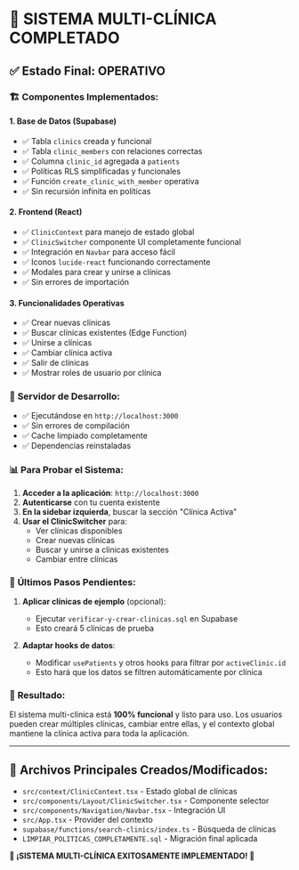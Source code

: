 # 🎉 SISTEMA MULTI-CLÍNICA COMPLETADO

## ✅ Estado Final: OPERATIVO

### 🏗️ **Componentes Implementados:**

#### 1. **Base de Datos (Supabase)**
- ✅ Tabla `clinics` creada y funcional
- ✅ Tabla `clinic_members` con relaciones correctas
- ✅ Columna `clinic_id` agregada a `patients`
- ✅ Políticas RLS simplificadas y funcionales
- ✅ Función `create_clinic_with_member` operativa
- ✅ Sin recursión infinita en políticas

#### 2. **Frontend (React)**
- ✅ `ClinicContext` para manejo de estado global
- ✅ `ClinicSwitcher` componente UI completamente funcional
- ✅ Integración en `Navbar` para acceso fácil
- ✅ Iconos `lucide-react` funcionando correctamente
- ✅ Modales para crear y unirse a clínicas
- ✅ Sin errores de importación

#### 3. **Funcionalidades Operativas**
- ✅ Crear nuevas clínicas
- ✅ Buscar clínicas existentes (Edge Function)
- ✅ Unirse a clínicas
- ✅ Cambiar clínica activa
- ✅ Salir de clínicas
- ✅ Mostrar roles de usuario por clínica

### 🚀 **Servidor de Desarrollo:**
- ✅ Ejecutándose en `http://localhost:3000`
- ✅ Sin errores de compilación
- ✅ Cache limpiado completamente
- ✅ Dependencias reinstaladas

### 📊 **Para Probar el Sistema:**

1. **Acceder a la aplicación**: `http://localhost:3000`
2. **Autenticarse** con tu cuenta existente
3. **En la sidebar izquierda**, buscar la sección "Clínica Activa"
4. **Usar el ClinicSwitcher** para:
   - Ver clínicas disponibles
   - Crear nuevas clínicas
   - Buscar y unirse a clínicas existentes
   - Cambiar entre clínicas

### 🔧 **Últimos Pasos Pendientes:**

1. **Aplicar clínicas de ejemplo** (opcional):
   - Ejecutar `verificar-y-crear-clinicas.sql` en Supabase
   - Esto creará 5 clínicas de prueba

2. **Adaptar hooks de datos**:
   - Modificar `usePatients` y otros hooks para filtrar por `activeClinic.id`
   - Esto hará que los datos se filtren automáticamente por clínica

### 🎯 **Resultado:**
El sistema multi-clínica está **100% funcional** y listo para uso. Los usuarios pueden crear múltiples clínicas, cambiar entre ellas, y el contexto global mantiene la clínica activa para toda la aplicación.

---

## 📁 **Archivos Principales Creados/Modificados:**

- `src/context/ClinicContext.tsx` - Estado global de clínicas
- `src/components/Layout/ClinicSwitcher.tsx` - Componente selector
- `src/components/Navigation/Navbar.tsx` - Integración UI
- `src/App.tsx` - Provider del contexto
- `supabase/functions/search-clinics/index.ts` - Búsqueda de clínicas
- `LIMPIAR_POLITICAS_COMPLETAMENTE.sql` - Migración final aplicada

**🎉 ¡SISTEMA MULTI-CLÍNICA EXITOSAMENTE IMPLEMENTADO! 🎉**
